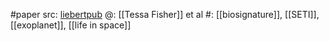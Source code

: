 #paper 
src: [liebertpub](https://www.liebertpub.com/doi/full/10.1089/ast.2017.1729) 
@: [[Tessa Fisher]] et al
#: [[biosignature]], [[SETI]], [[exoplanet]], [[life in space]] 

